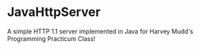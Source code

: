 # JavaHttpServer
A simple HTTP 1.1 server implemented in Java for Harvey Mudd's Programming Practicum Class!
